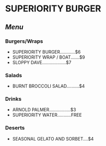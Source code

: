 <!DOCTYPE html>
<html>
  <head>
  </head>
  <body>
    <h1>SUPERIORITY BURGER</h1>
    <h2><i>Menu</i></h2>
    <h3>Burgers/Wraps</h3>
    	<ul>
    		<li>SUPERIORITY BURGER............$6</li>
    		<li>SUPERIORITY WRAP / BOAT.......$9</li>
    		<li>SLOPPY DAVE...................$7</li>
    	</ul>
    <h3>Salads</h3>
    	<ul>
    		<li>BURNT BROCCOLI SALAD..........$4</li>
    	</ul>
    <h3>Drinks</h3>
    	<ul>
    		<li>ARNOLD PALMER.................$3</li>
    		<li>SUPERIORITY WATER...........FREE</li>
    	</ul>
    <h3>Deserts</h3>
    	<ul>
    		<li>SEASONAL GELATO AND SORBET....$4</li>
    	</ul>
   </body>

